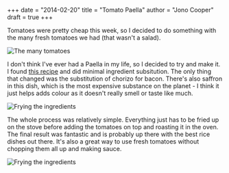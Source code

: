+++
date = "2014-02-20"
title = "Tomato Paella"
author = "Jono Cooper"
draft = true
+++

Tomatoes were pretty cheap this week, so I decided to do something with the many fresh tomatoes we had (that wasn't a salad).

![The many tomatoes](http://files.mintco.de/site/images/tomatoes.jpg)

I don't think I've ever had a Paella in my life, so I decided to try and make it. I found [this recipe](http://pinchmysalt.com/tomato-paella-with-chorizo/) and did minimal ingredient subsitution. The only thing that changed was the substitution of chorizo for bacon. There's also saffron in this dish, which is the most expensive substance on the planet - I think it just helps adds colour as it doesn't really smell or taste like much.

![Frying the ingredients](http://files.mintco.de/site/images/paella-1.jpg)

The whole process was relatively simple. Everything just has to be fried up on the stove before adding the tomatoes on top and roasting it in the oven. The final result was fantastic and is probably up there with the best rice dishes out there. It's also a great way to use fresh tomatoes without chopping them all up and making sauce.

![Frying the ingredients](http://files.mintco.de/site/images/paella-2.jpg)
